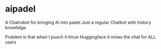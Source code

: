 # aipadel
A Chatrobot for bringing AI into padel
Just a regular Chatbot with history knowlidge.

Problem is that when I pusch it thrue Huggingface it mixes the chat for ALL users
